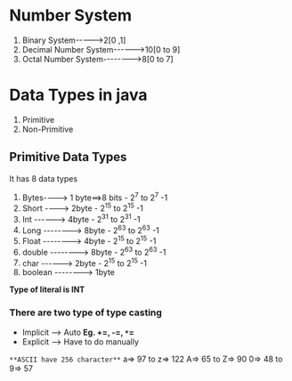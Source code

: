 # Number System
1. Binary System----->2[0 ,1]
2. Decimal Number System------>10[0 to 9]
3. Octal Number System-------->8[0 to 7]

# Data Types in java
1. Primitive
2. Non-Primitive

## Primitive Data Types
It has 8 data types
1. Bytes----> 1 byte==>8 bits  - 2<sup>7</sup> to 2<sup>7</sup> -1
2. Short ----> 2byte - 2<sup>15</sup> to 2<sup>15</sup> -1
3. Int ------> 4byte - 2<sup>31</sup> to 2<sup>31</sup> -1
4. Long --------> 8byte - 2<sup>63</sup> to 2<sup>63</sup> -1
5. Float --------> 4byte  - 2<sup>15</sup> to 2<sup>15</sup> -1
6. double --------> 8byte - 2<sup>63</sup> to 2<sup>63</sup> -1
7. char ------> 2byte  - 2<sup>15</sup> to 2<sup>15</sup> -1
8. boolean --------> 1byte

**Type of literal is INT**


### **There are two type of type casting**
* Implicit --> Auto
**Eg. +=, -=, `*`=**
* Explicit --> Have to do manually

`**ASCII have 256 character**`
    a=> 97 to z=> 122
    A=> 65 to Z=> 90
    0=> 48 to 9=> 57

